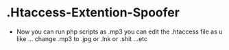 # .Htaccess-Extention-Spoofer

- Now you can run php scripts as .mp3 
you can edit the .htaccess file as u like ... change .mp3 to .jpg or .lnk or .shit ...etc
